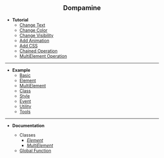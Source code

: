 <div align="center">

## Dompamine

</div>


- **Tutorial**
    - [Change Text](tutorial/changetext.html)
    - [Change Color](tutorial/changecolor.html)
    - [Change Visibility](tutorial/togglevisibility.html)
    - [Add Animation](tutorial/addanimation.html)
    - [Add CSS](tutorial/addcss.html)
    - [Chained Operation](tutorial/multipleoperation.html)
    - [MultiElement Operation](tutorial/multielementoperation.html)

---

- **Example**
    - [Basic](example/basic.md)
    - [Element](example/element.md)
    - [MultiElement](example/multi.md)
    - [Class](example/class.md)
    - [Style](example/style.md)
    - [Event](example/event.md)
    - [Utility](example/utility.md)
    - [Tools](example/tools.md)

---

- **Documentation**
    
    - Classes
        - _[Element](documentation/element.md)_
        - _[MultiElement](documentation/multi.md)_
    - [Global Function](documentation/functions.md)
